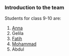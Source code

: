 ### Introduction to the team 

Students for class 9-10 are: 

1. [Anna](./Anna.md)
2. Gelila
3. [Fatih](./Fatih.md)
4. [Mohammad](./Mohammad.md)
5. Abdul

